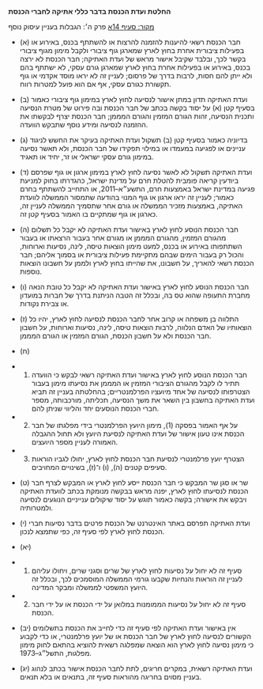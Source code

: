 **החלטת ועדת הכנסת בדבר כללי אתיקה לחברי הכנסת**

[מקור: סעיף 14א](https://he.wikisource.org/wiki/כללי_אתיקה_לחברי_הכנסת#סעיף_14א)
פרק ה׳: הגבלות בעניין עיסוק נוסף

- (א) חבר הכנסת רשאי להיענות להזמנה להרצות או להשתתף בכנס, באירוע או בפעילות ציבורית אחרת בחוץ לארץ שמארגן גוף ציבורי ולקבל מימון מגוף ציבורי בקשר לכך, ובלבד שקיבל אישור מראש של ועדת האתיקה; חבר הכנסת לא ירצה בכנס, באירוע או בפעילות אחרת בחוץ לארץ שמארגן גורם עסקי, לא ישתתף בהם ולא ייתן להם חסות, לרבות בדרך של פרסום; לעניין זה לא יראו מוסד אקדמי או גוף תקשורת כגורם עסקי, אף אם הוא פועל למטרות רווח.

- (ב) ועדת האתיקה תדון במתן אישור לנסיעה לחוץ לארץ במימון גוף ציבורי כאמור בסעיף קטן (א) על יסוד בקשה בכתב של חבר הכנסת ובה פירוט של מטרת הנסיעה ותכנית הנסיעה, זהות הגורם המזמין והגורם המממן; חבר הכנסת יצרף לבקשתו את ההזמנה לנסיעה ומידע נוסף שתבקש הוועדה.

- (ג) בדיוניה כאמור בסעיף קטן (ב) תשקול ועדת האתיקה בעיקר את החשש לניגוד עניינים או לפגיעה במעמדו או במילוי תפקידו של חבר הכנסת, ולא תאשר נסיעה במימון גורם עסקי ישראלי או זר, יחיד או תאגיד.

- (ד) ועדת האתיקה תשקול לא לאשר נסיעה לחוץ לארץ במימון ארגון או גוף שפרסם ביודעין קריאה פומבית להטלת חרם על מדינת ישראל, כהגדרתו בחוק למניעת פגיעה במדינת ישראל באמצעות חרם, התשע״א–2011, או התחייב להשתתף בחרם כאמור; לעניין זה יראו ארגון או גוף המנוי בהודעה שתמסור הממשלה לוועדת האתיקה, באמצעות מזכיר הממשלה או גורם אחר שתסמיך הממשלה לעניין זה, כארגון או גוף שמתקיים בו האמור בסעיף קטן זה.

- (ה) חבר הכנסת הנוסע לחוץ לארץ באישור ועדת האתיקה לא יקבל כל תשלום מהגורם המזמין, מהגורם המממן או מגורם אחר בעבור הרצאתו או בעבור השתתפותו באירוע או בכנס, למעט מימון הוצאות טיסה, לינה, נסיעות וארוחות, והכול רק בעבור הימים שבהם מתקיימת פעילות ציבורית או בסמוך אליהם; חבר הכנסת רשאי להאריך, על חשבונו, את שהייתו בחוץ לארץ ולממן על חשבונו הוצאות נוספות.

- (ו) חבר הכנסת הנוסע לחוץ לארץ באישור ועדת האתיקה לא יקבל כל טובת הנאה מחברת התעופה שהוא טס בה, ובכלל זה הטבה הניתנת בדרך של חברות במועדון או צבירת נקודות.

- (ז) התלווה בן משפחה או קרוב אחר לחבר הכנסת לנסיעה לחוץ לארץ, יהיו כל הוצאותיו של האדם הנלווה, לרבות הוצאות טיסה, לינה, נסיעות וארוחות, על חשבון חבר הכנסת ולא על חשבון הכנסת, הגורם המזמין או הגורם המממן.

- (ח)
- 1. חבר הכנסת הנוסע לחוץ לארץ באישור ועדת האתיקה רשאי לבקש כי הוועדה תתיר לו לקבל מהגורם הציבורי המזמין או המממן את נסיעתו מימון בעבור הצטרפותו לנסיעה של אחד מיועציו הפרלמנטריים; בהחלטתה בעניין זה תביא ועדת האתיקה בחשבון בין השאר את משך הנסיעה, תכליתה, מורכבותה, מספר חברי הכנסת הנוסעים יחד והליווי שניתן להם.
- 2. על אף האמור בפסקה (1), מימון היועץ הפרלמנטרי בידי מפלגתו של חבר הכנסת אינו טעון אישור של ועדת האתיקה לנסיעת היועץ ולא תחול ההגבלה האמורה לעניין מספר היועצים.
- 3. הצטרף יועץ פרלמנטרי לנסיעת חבר הכנסת לחוץ לארץ, יחולו לגביו הוראות סעיפים קטנים (ה), (ו) ו־(ז), בשינויים המחויבים.

- (ט) שר או סגן שר המבקש כי חבר הכנסת ייסע לחוץ לארץ או המבקש לצרף חבר הכנסת לנסיעתו לחוץ לארץ, יפנה מראש בבקשה מנומקת בכתב לוועדת האתיקה ויבקש את אישורה; בקשה כאמור תוגש על יסוד שיקולים ענייניים הנוגעים לנסיעה ולמטרותיה.

- (י) ועדת האתיקה תפרסם באתר האינטרנט של הכנסת פרטים בדבר נסיעות חברי הכנסת לחוץ לארץ לפי סעיף זה, כפי שתמצא לנכון.

- (יא)
- 1. סעיף זה לא יחול על נסיעות לחוץ לארץ של שרים וסגני שרים, ויחולו עליהם לעניין זה הוראות והנחיות שקבעו גורמי הממשלה המוסמכים לכך, ובכלל זה היועץ המשפטי לממשלה ומבקר המדינה.
- 2. סעיף זה לא יחול על נסיעות הממומנות במלואן על ידי הכנסת או על ידי חבר הכנסת.

- (יב) אין באישור ועדת האתיקה לפי סעיף זה כדי לחייב את הכנסת בתשלומים הקשורים לנסיעה לחוץ לארץ של חבר הכנסת או של יועץ פרלמנטרי, או כדי לקבוע כי מימון נסיעה לחוץ לארץ הוא הוצאה שמפלגה רשאית להוציא בהתאם לחוק מימון מפלגות, התשל״ג–1973.

- (יג) ועדת האתיקה רשאית, במקרים חריגים, לתת לחבר הכנסת אישור בכתב לנהוג בעניין מסוים בחריגה מהוראות סעיף זה, בתנאים או בלא תנאים.